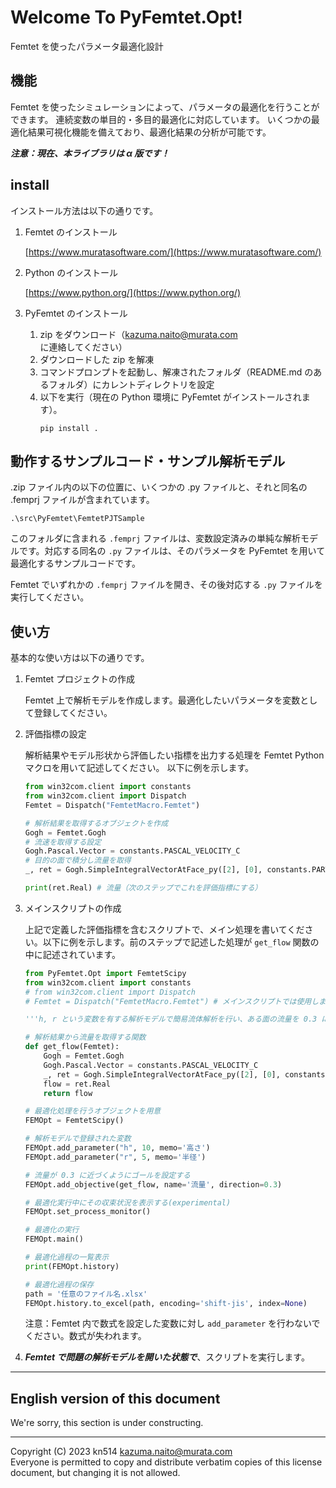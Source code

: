 # Welcome To PyFemtet.Opt!
Femtet を使ったパラメータ最適化設計

## 機能

Femtet を使ったシミュレーションによって、パラメータの最適化を行うことができます。
連続変数の単目的・多目的最適化に対応しています。
いくつかの最適化結果可視化機能を備えており、最適化結果の分析が可能です。

***注意：現在、本ライブラリは α 版です！***

## install

インストール方法は以下の通りです。

1. Femtet のインストール

    [https://www.muratasoftware.com/](https://www.muratasoftware.com/)
    

1. Python のインストール

    [https://www.python.org/](https://www.python.org/)

1. PyFemtet のインストール

    1. zip をダウンロード（[kazuma.naito@murata.com](kazuma.naito@murata.com) に連絡してください）
    1. ダウンロードした zip を解凍
    1. コマンドプロンプトを起動し、解凍されたフォルダ（README.md のあるフォルダ）にカレントディレクトリを設定
    1. 以下を実行（現在の Python 環境に PyFemtet がインストールされます）。
        ```
        pip install .
        ```

## 動作するサンプルコード・サンプル解析モデル
.zip ファイル内の以下の位置に、いくつかの .py ファイルと、それと同名の .femprj ファイルが含まれています。
```
.\src\PyFemtet\FemtetPJTSample
```
このフォルダに含まれる ```.femprj``` ファイルは、変数設定済みの単純な解析モデルです。対応する同名の ```.py``` ファイルは、そのパラメータを PyFemtet を用いて最適化するサンプルコードです。 

Femtet でいずれかの ```.femprj``` ファイルを開き、その後対応する ```.py``` ファイルを実行してください。



## 使い方

基本的な使い方は以下の通りです。

1. Femtet プロジェクトの作成

    Femtet 上で解析モデルを作成します。最適化したいパラメータを変数として登録してください。

1. 評価指標の設定

    解析結果やモデル形状から評価したい指標を出力する処理を Femtet Python マクロを用いて記述してください。
    以下に例を示します。
    ```python
    from win32com.client import constants
    from win32com.client import Dispatch
    Femtet = Dispatch("FemtetMacro.Femtet")

    # 解析結果を取得するオブジェクトを作成
    Gogh = Femtet.Gogh
    # 流速を取得する設定
    Gogh.Pascal.Vector = constants.PASCAL_VELOCITY_C
    # 目的の面で積分し流量を取得
    _, ret = Gogh.SimpleIntegralVectorAtFace_py([2], [0], constants.PART_VEC_Y_PART_C)

    print(ret.Real) # 流量（次のステップでこれを評価指標にする）
    ```

1. メインスクリプトの作成

    上記で定義した評価指標を含むスクリプトで、メイン処理を書いてください。以下に例を示します。前のステップで記述した処理が ```get_flow``` 関数の中に記述されています。

    ```python
    from PyFemtet.Opt import FemtetScipy
    from win32com.client import constants
    # from win32com.client import Dispatch
    # Femtet = Dispatch("FemtetMacro.Femtet") # メインスクリプトでは使用しません

    '''h, r という変数を有する解析モデルで簡易流体解析を行い、ある面の流量を 0.3 にしたい場合を想定したスクリプト'''

    # 解析結果から流量を取得する関数
    def get_flow(Femtet):
        Gogh = Femtet.Gogh
        Gogh.Pascal.Vector = constants.PASCAL_VELOCITY_C
        _, ret = Gogh.SimpleIntegralVectorAtFace_py([2], [0], constants.PART_VEC_Y_PART_C)
        flow = ret.Real
        return flow

    # 最適化処理を行うオブジェクトを用意
    FEMOpt = FemtetScipy()

    # 解析モデルで登録された変数
    FEMOpt.add_parameter("h", 10, memo='高さ')
    FEMOpt.add_parameter("r", 5, memo='半径')

    # 流量が 0.3 に近づくようにゴールを設定する
    FEMOpt.add_objective(get_flow, name='流量', direction=0.3)

    # 最適化実行中にその収束状況を表示する(experimental)
    FEMOpt.set_process_monitor()

    # 最適化の実行
    FEMOpt.main()

    # 最適化過程の一覧表示
    print(FEMOpt.history)

    # 最適化過程の保存
    path = '任意のファイル名.xlsx'
    FEMOpt.history.to_excel(path, encoding='shift-jis', index=None)

    ```
    注意：Femtet 内で数式を設定した変数に対し ```add_parameter``` を行わないでください。数式が失われます。

1. ***Femtet で問題の解析モデルを開いた状態で***、スクリプトを実行します。

---

## English version of this document
We're sorry, this section is under constructing.

---
Copyright (C) 2023 kn514 <kazuma.naito@murata.com>  
Everyone is permitted to copy and distribute verbatim copies
of this license document, but changing it is not allowed.